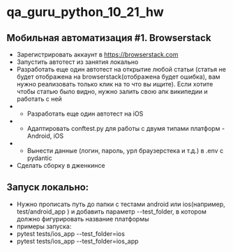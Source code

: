 # qa_guru_python_10_21_hw

## Мобильная автоматизация #1. Browserstack
- Зарегистрировать аккаунт в https://browserstack.com  
- Запустить автотест из занятия локально  
- Разработать еще один автотест на открытие любой статьи (статья не будет отображена на browserstack(отображена будет ошибка), вам нужно реализовать только клик на то что вы ищите). Если хотите чтобы статью было видно, нужно залить свою апк википедии и работать с ней
- * Разработать еще один автотест на iOS  
- * Адаптировать conftest.py для работы с двумя типами платформ - Android, iOS
- * Вынести данные (логин, пароль, урл браузерстека и т.д.) в .env с pydantic
- Сделать сборку в дженкинсе

## Запуск локально:
- Нужно прописать путь до папки с тестами android или ios(например, test/android_app ) и добавить параметр --test_folder, в котором должно фигурировать название платформы
- примеры запуска:
- pytest tests/ios_app --test_folder=ios
- pytest tests/ios_app --test_folder=ios_app
